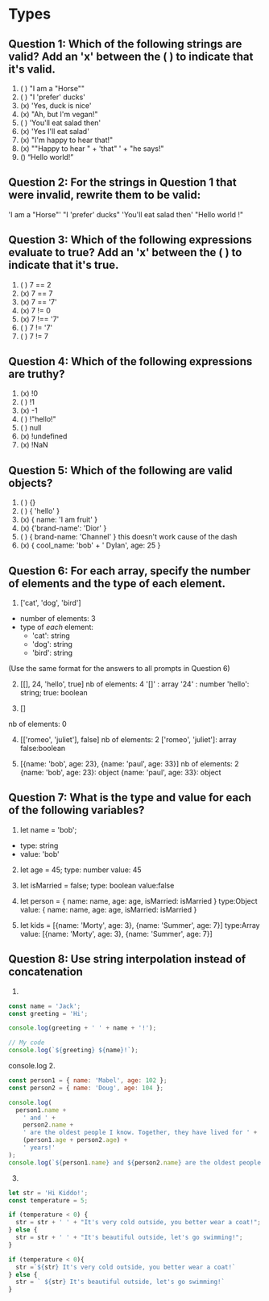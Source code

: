 # Types

## Question 1: Which of the following strings are valid? Add an 'x' between the ( ) to indicate that it's valid.

1. ( ) "I am a "Horse""
2. ( ) "I 'prefer' ducks'
3. (x) 'Yes, duck is nice'
4. (x) "Ah, but I\'m vegan!"
5. ( ) 'You'll eat salad then'
6. (x) 'Yes I\'ll eat salad'
7. (x) "I'm happy to hear that!"
8. (x) "\"Happy to hear " + 'that" ' + "he says!"
9. () “Hello world!”

## Question 2: For the strings in Question 1 that were invalid, rewrite them to be valid:
'I am a "Horse"'
"I 'prefer' ducks"
'You\'ll eat salad then'
"Hello world !"

## Question 3: Which of the following expressions evaluate to true? Add an 'x' between the ( ) to indicate that it's true.

1. ( ) 7 == 2
2. (x) 7 == 7
3. (x) 7 == '7'
4. (x) 7 != 0
5. (x) 7 !== '7'
6. ( ) 7 != '7'
7. ( ) 7 != 7

## Question 4: Which of the following expressions are truthy?

1. (x) !0
2. ( ) !1
3. (x) -1
4. ( ) !"hello!"
5. ( ) null
6. (x) !undefined
7. (x) !NaN

## Question 5: Which of the following are valid objects?

1. ( ) {}
2. ( ) { 'hello' }
3. (x) { name: 'I am fruit' }
4. (x) {'brand-name': 'Dior' }
5. ( ) { brand-name: 'Channel' } this doesn't work cause of the dash
6. (x) { cool_name: 'bob' + ' Dylan', age: 25 }

## Question 6: For each array, specify the number of elements and the type of each element.

1. ['cat', 'dog', 'bird']

- number of elements: 3
- type of _each_ element:
  - 'cat': string
  - 'dog': string 
  - 'bird': string

(Use the same format for the answers to all prompts in Question 6)

2. [[], 24, 'hello', true]
nb of elements: 4
  '[]' : array
   '24' : number
   'hello': string;
   true: boolean

3. []

nb of elements: 0

4. [['romeo', 'juliet'], false]
nb of elements: 2
['romeo', 'juliet']: array
false:boolean

5. [{name: 'bob', age: 23}, {name: 'paul', age: 33}]
nb of elements: 2
{name: 'bob', age: 23}: object
{name: 'paul', age: 33}: object

## Question 7: What is the type and value for each of the following variables?

1. let name = 'bob';

- type: string
- value: 'bob'

2. let age = 45;
  type: number
  value: 45

3. let isMarried = false;
  type: boolean
  value:false

4. let person = { name: name, age: age, isMarried: isMarried }
  type:Object
  value: { name: name, age: age, isMarried: isMarried }
5. let kids = [{name: 'Morty', age: 3}, {name: 'Summer', age: 7}]
  type:Array
  value: [{name: 'Morty', age: 3}, {name: 'Summer', age: 7}]

## Question 8: Use string interpolation instead of concatenation

1.

```js
const name = 'Jack';
const greeting = 'Hi';

console.log(greeting + ' ' + name + '!');

// My code
console.log(`${greeting} ${name}!`);

```
console.log
2.

```js
const person1 = { name: 'Mabel', age: 102 };
const person2 = { name: 'Doug', age: 104 };

console.log(
  person1.name +
    ' and ' +
    person2.name +
    ' are the oldest people I know. Together, they have lived for ' +
    (person1.age + person2.age) +
    ' years!'
);
console.log(`${person1.name} and ${person2.name} are the oldest people I know. Together, they have lived for ${person1.age + person2.age} years!`)
```


3.

```js
let str = 'Hi Kiddo!';
const temperature = 5;

if (temperature < 0) {
  str = str + ' ' + "It's very cold outside, you better wear a coat!";
} else {
  str = str + ' ' + "It's beautiful outside, let's go swimming!";
}

if (temperature < 0){
  str =`${str} It's very cold outside, you better wear a coat!`
} else {
  str = ` ${str} It's beautiful outside, let's go swimming!`
}
```

